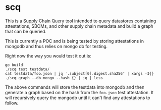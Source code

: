 # scq

This is a Supply Chain Query tool intended to query datastores containing attestations, SBOMs, and other supply chain metadata and build a graph that can be queried.

This is currently a POC and is being tested by storing attestations in mongodb and thus relies on mongo db for testing.

Right now the way you would test it out is:

```
go build
./scq test testdata/
cat testdata/foo.json | jq '.subject[0].digest.sha256' | xargs -I{} ./scq graph --db mongo --hash {} | jq | less
```

The above commands will store the testdata into mongodb and then generate a graph based on the hash from the `foo.json` test attestation. It will recursively query the mongodb until it can't find any attestations to follow.